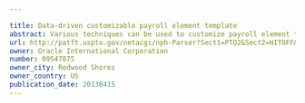 ```yaml
---

title: Data-driven customizable payroll element template
abstract: Various techniques can be used to customize payroll element templates. One method involves accessing a predefined payroll element template; receiving a template modification value, which is input by a payroll user in response to a question in a predefined payroll questionnaire; customizing the predefined payroll element template, based upon the template modification value, to create a customized payroll element template; and storing the customized payroll element template.
url: http://patft.uspto.gov/netacgi/nph-Parser?Sect1=PTO2&Sect2=HITOFF&p=1&u=%2Fnetahtml%2FPTO%2Fsearch-adv.htm&r=1&f=G&l=50&d=PALL&S1=09547875&OS=09547875&RS=09547875
owner: Oracle International Corporation
number: 09547875
owner_city: Redwood Shores
owner_country: US
publication_date: 20130415
---
```

